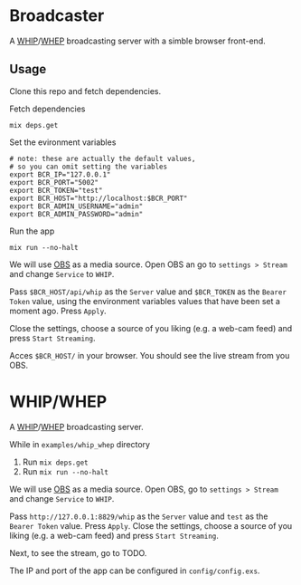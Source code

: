 # Broadcaster

A [WHIP](https://datatracker.ietf.org/doc/html/draft-ietf-wish-whip-13)/[WHEP](https://datatracker.ietf.org/doc/html/draft-ietf-wish-whep-01) broadcasting server with a simble browser front-end.

## Usage

Clone this repo and fetch dependencies.

Fetch dependencies

```shell
mix deps.get
```

Set the evironment variables

```shell
# note: these are actually the default values,
# so you can omit setting the variables
export BCR_IP="127.0.0.1"
export BCR_PORT="5002"
export BCR_TOKEN="test"
export BCR_HOST="http://localhost:$BCR_PORT"
export BCR_ADMIN_USERNAME="admin"
export BCR_ADMIN_PASSWORD="admin"
```

Run the app

```shell
mix run --no-halt
```

We will use [OBS](https://github.com/obsproject/obs-studio) as a media source.
Open OBS an go to `settings > Stream` and change `Service` to `WHIP`.

Pass `$BCR_HOST/api/whip` as the `Server` value and `$BCR_TOKEN` as the `Bearer Token` value, using the environment
variables values that have been set a moment ago. Press `Apply`.

Close the settings, choose a source of you liking (e.g. a web-cam feed) and press `Start Streaming`.

Acces `$BCR_HOST/` in your browser. You should see the live stream from you OBS.





# WHIP/WHEP

A [WHIP](https://datatracker.ietf.org/doc/html/draft-ietf-wish-whip-13)/[WHEP](https://datatracker.ietf.org/doc/html/draft-ietf-wish-whep-01) broadcasting server.

While in `examples/whip_whep` directory

1. Run `mix deps.get`
2. Run `mix run --no-halt`

We will use [OBS](https://github.com/obsproject/obs-studio) as a media source.
Open OBS, go to `settings > Stream` and change `Service` to `WHIP`.

Pass `http://127.0.0.1:8829/whip` as the `Server` value and `test` as the `Bearer Token` value. Press `Apply`.
Close the settings, choose a source of you liking (e.g. a web-cam feed) and press `Start Streaming`.

Next, to see the stream, go to TODO.

The IP and port of the app can be configured in `config/config.exs`.
